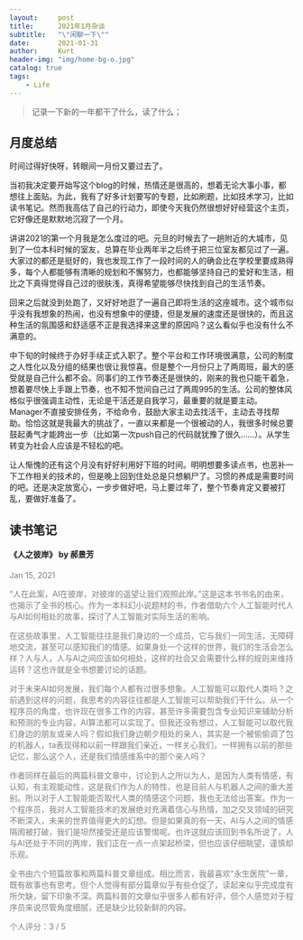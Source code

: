 ```yaml
---
layout:     post
title:      2021年1月杂谈
subtitle:   "\"闲聊一下\""
date:       2021-01-31
author:     Kurt
header-img: "img/home-bg-o.jpg"
catalog: true
tags:
    - Life
---
```


> 记录一下新的一年都干了什么，读了什么；

## 月度总结

时间过得好快呀，转眼间一月份又要过去了。

当初我决定要开始写这个blog的时候，热情还是很高的，想着无论大事小事，都想往上面贴。为此，我有了好多计划要写的专题，比如刷题，比如技术学习，比如读书笔记。然而我高估了自己的行动力，即使今天我仍然很想好好经营这个主页，它好像还是默默地沉寂了一个月。

讲讲2021的第一个月我是怎么度过的吧。元旦的时候去了一趟附近的大城市，见到了一位本科时候的室友，总算在毕业两年半之后终于把三位室友都见过了一遍。大家过的都还是挺好的，我也发现工作了一段时间的人的确会比在学校里要成熟得多，每个人都能够有清晰的规划和不懈努力，也都能够坚持自己的爱好和生活，相比之下真得觉得自己过的很肤浅，真得希望能够尽快找到自己的生活节奏。

回来之后就没到处跑了，又好好地逛了一遍自己即将生活的这座城市。这个城市似乎没有我想象的热闹，也没有想象中的便捷，但是发展的速度还是很快的，而且这种生活的氛围感和舒适感不正是我选择来这里的原因吗？这么看似乎也没有什么不满意的。

中下旬的时候终于办好手续正式入职了。整个平台和工作环境很满意，公司的制度之人性化以及分组的结果也很让我惊喜。但是整个一月份只上了两周班，最大的感受就是自己什么都不会。同事们的工作节奏还是很快的，刚来的我也只能干着急，想着要尽快上手跟上节奏，也不知不觉间自己过了两周995的生活。公司的整体风格似乎很强调主动性，无论是干活还是自我学习，最重要的就是要主动。Manager不直接安排任务，不给命令，鼓励大家主动去找活干，主动去寻找帮助。恰恰这就是我最大的挑战了，一直以来都是一个很被动的人，我很多时候总要鼓起勇气才能跨出一步（比如第一次push自己的代码就犹豫了很久……）。从学生转变为社会人应该是不轻松的吧。

让人惭愧的还有这个月没有好好利用好下班的时间。明明想要多读点书，也恶补一下工作相关的技术的，但是晚上回到住处总是只想躺尸了。习惯的养成是需要时间的吧。还是决定放宽心，一步步做好吧，马上要过年了，整个节奏肯定又要被打乱，要做好准备了。



## 读书笔记

#### 《人之彼岸》  by 郝景芳

<font color=gray> Jan 15, 2021

“人在此案，AI在彼岸，对彼岸的遥望让我们观照此岸。”这是这本书书名的由来，也揭示了全书的核心。作为一本科幻小说题材的书，作者借助六个人工智能时代人与AI如何相处的故事，探讨了人工智能对实际生活的影响。

在这些故事里，人工智能往往是我们身边的一个成员，它与我们一同生活，无障碍地交流，甚至可以感知我们的情感。如果身处一个这样的世界，我们的生活会怎么样？人与人，人与AI之间应该如何相处，这样的社会又会需要什么样的规则来维持运转？这也许就是全书想要讨论的话题。

对于未来AI如何发展，我们每个人都有过很多想象。人工智能可以取代人类吗？之前遇到这样的问题，我思考的内容往往都是人工智能可以帮助我们干什么。从一个程序员的角度，也许现在很多工作的内容，甚至许多需要包含专业知识来辅助分析和预测的专业内容，AI算法都可以实现了。但我还没有想过，人工智能可以取代我们身边的朋友或亲人吗？假如我们身边朝夕相处的亲人，其实是一个被偷偷调了包的机器人，ta表现得和以前一样跟我们亲近，一样关心我们，一样拥有以前的那些记忆，那么这个人，还是我们情感维系中的那个亲人吗？

作者同样在最后的两篇科普文章中，讨论到人之所以为人，是因为人类有情感，有认知，有主观能动性，这是我们作为人的特性，也是目前人与机器人之间的重大差别。所以对于人工智能能否取代人类的情感这个问题，我也无法给出答案。作为一个程序员，我对人工智能技术的发展绝对充满着信心与热情，加之交叉领域的研究不断深入，未来的世界值得更大的幻想。但是如果真的有一天，AI与人之间的情感隔阂被打破，我们是坦然接受还是应该警惕呢。也许这就应该回到书名所说了，人与AI还处于不同的两岸，我们正在一点一点架起桥梁，但也应该仔细眺望，谨慎却乐观。

全书由六个短篇故事和两篇科普文章组成。相比而言，我最喜欢“永生医院”一章，既有故事也有思考。但个人觉得有部分篇章似乎有些仓促了，读起来似乎完成度有所欠缺，留下印象不深。两篇科普的文章似乎很多人都有好评，但个人感觉对于程序员来说尽管角度细腻，还是缺少比较新鲜的内容。

个人评分：3 / 5
